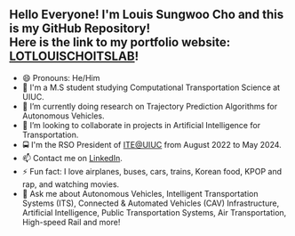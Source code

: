 ## Hello Everyone! I'm Louis Sungwoo Cho and this is my GitHub Repository!<br/> Here is the link to my portfolio website: [LOTLOUISCHOITSLAB](https://lotlouischoitslab.github.io)!

- 😄 Pronouns: He/Him
- 🏫 I'm a M.S student studying Computational Transportation Science at UIUC.
- 🔭 I’m currently doing research on Trajectory Prediction Algorithms for Autonomous Vehicles.
- 👯 I’m looking to collaborate in projects in Artificial Intelligence for Transportation.
- 🚍 I'm the RSO President of [ITE@UIUC](https://ite.cee.illinois.edu/) from August 2022 to May 2024. 
- 📫 Contact me on [LinkedIn](https://www.linkedin.com/in/louis-sungwoo-cho/).
- ⚡ Fun fact: I love airplanes, buses, cars, trains, Korean food, KPOP and rap, and watching movies.
- 💬 Ask me about Autonomous Vehicles, Intelligent Transportation Systems (ITS), Connected & Automated Vehicles (CAV) Infrastructure, Artificial Intelligence, Public Transportation Systems, Air Transportation, High-speed Rail and more!


<!-- - 🌱 I’m currently learning about Deep Reinforcement Learning and Computer Vision. -->
<!-- -  ...
- 🤔 I’m looking for help with--> 
